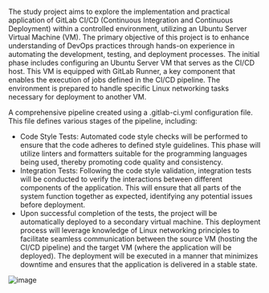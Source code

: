 The study project aims to explore the implementation and practical application of GitLab CI/CD (Continuous Integration and Continuous Deployment) within a controlled environment, utilizing an Ubuntu Server Virtual Machine (VM). The primary objective of this project is to enhance understanding of DevOps practices through hands-on experience in automating the development, testing, and deployment processes. The initial phase includes configuring an Ubuntu Server VM that serves as the CI/CD host. This VM is equipped with GitLab Runner, a key component that enables the execution of jobs defined in the CI/CD pipeline. The environment is prepared to handle specific Linux networking tasks necessary for deployment to another VM.

A comprehensive pipeline created using a .gitlab-ci.yml configuration file. This file defines various stages of the pipeline, including:

  - Code Style Tests: Automated code style checks will be performed to ensure that the code adheres to defined style guidelines. This phase will utilize linters and formatters suitable for the programming languages being used, thereby promoting code quality and consistency.
  - Integration Tests: Following the code style validation, integration tests will be conducted to verify the interactions between different components of the application. This will ensure that all parts of the system function together as expected, identifying any potential issues before deployment.
  - Upon successful completion of the tests, the project will be automatically deployed to a secondary virtual machine. This deployment process will leverage knowledge of Linux networking principles to facilitate seamless communication between the source VM (hosting the CI/CD pipeline) and the target VM (where the application will be deployed). The deployment will be executed in a manner that minimizes downtime and ensures that the application is delivered in a stable state.

![image](https://github.com/user-attachments/assets/41e36508-965c-470e-b24c-aa387d8db8cd)
